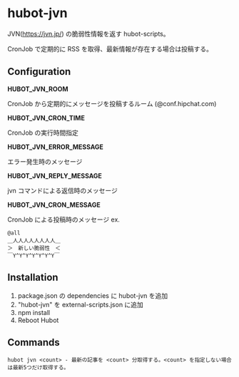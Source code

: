 # hubot-jvn

JVN(https://jvn.jp/) の脆弱性情報を返す hubot-scripts。

CronJob で定期的に RSS を取得、最新情報が存在する場合は投稿する。

## Configuration

**HUBOT_JVN_ROOM**

CronJob から定期的にメッセージを投稿するルーム (<JID>@conf.hipchat.com)

**HUBOT_JVN_CRON_TIME**

CronJob の実行時間指定

**HUBOT_JVN_ERROR_MESSAGE**

エラー発生時のメッセージ

**HUBOT_JVN_REPLY_MESSAGE**

jvn コマンドによる返信時のメッセージ

**HUBOT_JVN_CRON_MESSAGE**

CronJob による投稿時のメッセージ
ex.

```
@all
＿人人人人人人人人＿
＞　新しい脆弱性　＜
￣Y^Y^Y^Y^Y^Y^Y￣
```

## Installation

1. package.json の dependencies に hubot-jvn を追加
2. "hubot-jvn" を external-scripts.json に追加
3. npm install
4. Reboot Hubot

## Commands

```
hubot jvn <count> - 最新の記事を <count> 分取得する。<count> を指定しない場合は最新5つだけ取得する。
```
